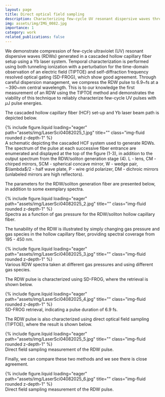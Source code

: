 ```yaml
---
layout: page
title: Direct optical field sampling
description: Characterizing few-cycle UV resonant dispersive waves through direct field sampling
img: assets/img/IMG_0082.jpg
importance: 1
category: work
related_publications: false
---
```


We demonstrate compression of few-cycle ultraviolet (UV) resonant dispersive waves (RDWs) generated in a cascaded hollow capillary fiber setup using a Yb laser system. 
Temporal characterization is performed using both tunneling ionization with a perturbation for the time-domain observation of an electric field (TIPTOE) and self-diffraction frequency resolved optical gating (SD-FROG), which show good agreement. 
Through careful dispersion management, we compress the RDW pulse to 6.9~fs at a $\sim$390~nm central wavelength. 
This is to our knowledge the first measurement of an RDW using the TIPTOE method and demonstrates the viability of this technique to reliably characterize few-cycle UV pulses with $\mu$J pulse energies.

The cascaded hollow capillary fiber (HCF) set-up and Yb laser beam path is depicted below.

<div class="row">
    <div class="col-sm mt-3 mt-md-0">
        {% include figure.liquid loading="eager" path="assets/img/LaserSci04082025_1.jpg" title="" class="img-fluid rounded z-depth-1" %}
    </div>
</div>
<div class="caption">
    A schematic depicting the cascaded HCF system used to generate RDWs. The spectrum of the pulse at each successive fiber entrance are enumerated and displayed at the top of the figure (1-3), in addition to the output spectrum from the RDW/soliton generation stage (4). L - lens, CM - chirped mirrors, SCM - spherical concave mirror, W - wedge pair, $\lambda$/2 - half wave plate, P - wire grid polarizer, DM - dichroic mirrors (unlabeled mirrors are high reflectors).
</div>

The parameters for the RDW/soliton generation fiber are presented below, in addition to some exemplary spectra.

<div class="row">
    <div class="col-sm mt-3 mt-md-0">
        {% include figure.liquid loading="eager" path="assets/img/LaserSci04082025_2.jpg" title="" class="img-fluid rounded z-depth-1" %}
    </div>
</div>
<div class="caption">
    Spectra as a function of gas pressure for the RDW/soliton hollow capillary fiber.
</div>

The tunability of the RDW is illustrated by simply changing gas pressure and gas species in the hollow capillary fiber, providing spectral coverage from 195 - 450 nm.

<div class="row">
    <div class="col-sm mt-3 mt-md-0">
        {% include figure.liquid loading="eager" path="assets/img/LaserSci04082025_3.jpg" title="" class="img-fluid rounded z-depth-1" %}
    </div>
</div>
<div class="caption">
    Various RDW spectra taken at different gas pressures and using different gas species. 
</div>

The RDW pulse is characterized using SD-FROG, where the retrieval is shown below.

<div class="row">
    <div class="col-sm mt-3 mt-md-0">
        {% include figure.liquid loading="eager" path="assets/img/LaserSci04082025_4.jpg" title="" class="img-fluid rounded z-depth-1" %}
    </div>
</div>
<div class="caption">
    SD-FROG retrieval, indicating a pulse duration of 6.9 fs. 
</div>

The RDW pulse is also characterized using direct optical field sampling (TIPTOE), where the result is shown below.

<div class="row">
    <div class="col-sm mt-3 mt-md-0">
        {% include figure.liquid loading="eager" path="assets/img/LaserSci04082025_5.jpg" title="" class="img-fluid rounded z-depth-1" %}
    </div>
</div>
<div class="caption">
    Direct field sampling measurement of the RDW pulse. 
</div>

Finally, we can compare these two methods and we see there is close agreement.

<div class="row">
    <div class="col-sm mt-3 mt-md-0">
        {% include figure.liquid loading="eager" path="assets/img/LaserSci04082025_6.jpg" title="" class="img-fluid rounded z-depth-1" %}
    </div>
</div>
<div class="caption">
    Direct field sampling measurement of the RDW pulse. 
</div>

